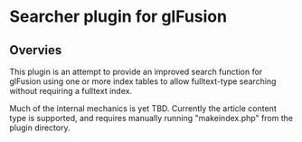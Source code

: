 # Searcher plugin for glFusion
## Overvies
This plugin is an attempt to provide an improved search function for glFusion
using one or more index tables to allow fulltext-type searching without
requiring a fulltext index.

Much of the internal mechanics is yet TBD. Currently the article content type
is supported, and requires manually running "makeindex.php" from the plugin
directory.
